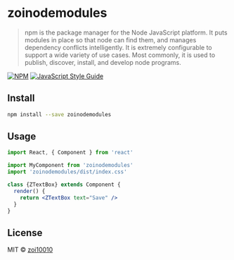 # zoinodemodules

> npm is the package manager for the Node JavaScript platform. It puts modules in place so that node can find them, and manages dependency conflicts intelligently. It is extremely configurable to support a wide variety of use cases. Most commonly, it is used to publish, discover, install, and develop node programs.

[![NPM](https://img.shields.io/npm/v/zoinodemodules.svg)](https://www.npmjs.com/package/zoinodemodules) [![JavaScript Style Guide](https://img.shields.io/badge/code_style-standard-brightgreen.svg)](https://standardjs.com)

## Install

```bash
npm install --save zoinodemodules
```

## Usage

```jsx
import React, { Component } from 'react'

import MyComponent from 'zoinodemodules'
import 'zoinodemodules/dist/index.css'

class {ZTextBox} extends Component {
  render() {
    return <ZTextBox text="Save" />
  }
}
```

## License

MIT © [zoi10010](https://github.com/zoi10010)

